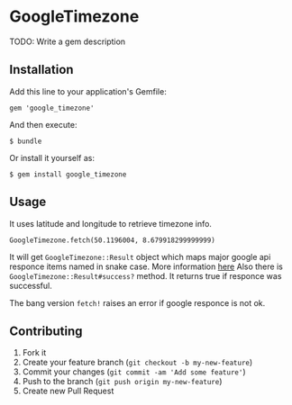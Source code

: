 # GoogleTimezone

TODO: Write a gem description

## Installation

Add this line to your application's Gemfile:

    gem 'google_timezone'

And then execute:

    $ bundle

Or install it yourself as:

    $ gem install google_timezone

## Usage

It uses latitude and longitude to retrieve timezone info.

    GoogleTimezone.fetch(50.1196004, 8.679918299999999)

It will get `GoogleTimezone::Result` object which maps major google api responce items named in snake case.
More information [here](https://developers.google.com/maps/documentation/timezone/)
Also there is `GoogleTimezone::Result#success?` method. It returns true if responce was successful.

The bang version `fetch!` raises an error if google responce is not ok.


## Contributing

1. Fork it
2. Create your feature branch (`git checkout -b my-new-feature`)
3. Commit your changes (`git commit -am 'Add some feature'`)
4. Push to the branch (`git push origin my-new-feature`)
5. Create new Pull Request
